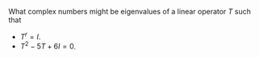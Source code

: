 What complex numbers might be eigenvalues of a linear operator $T$ such that
- $T^r=I$.
- $T^2-5T+6I=0$.